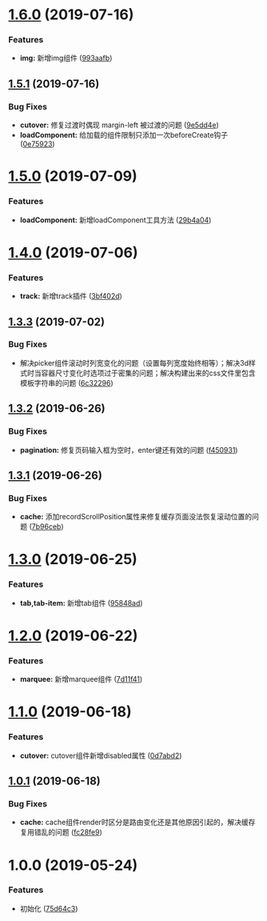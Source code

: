 # [1.6.0](http://gitlab.vmic.xyz/game-fed/vui/compare/v1.5.1...v1.6.0) (2019-07-16)


### Features

* **img:** 新增img组件 ([993aafb](http://gitlab.vmic.xyz/game-fed/vui/commit/993aafb))



## [1.5.1](http://gitlab.vmic.xyz/game-fed/vui/compare/v1.5.0...v1.5.1) (2019-07-16)


### Bug Fixes

* **cutover:** 修复过渡时偶现 margin-left 被过渡的问题 ([9e5dd4e](http://gitlab.vmic.xyz/game-fed/vui/commit/9e5dd4e))
* **loadComponent:** 给加载的组件限制只添加一次beforeCreate钩子 ([0e75923](http://gitlab.vmic.xyz/game-fed/vui/commit/0e75923))



# [1.5.0](http://gitlab.vmic.xyz/game-fed/vui/compare/v1.4.0...v1.5.0) (2019-07-09)


### Features

* **loadComponent:** 新增loadComponent工具方法 ([29b4a04](http://gitlab.vmic.xyz/game-fed/vui/commit/29b4a04))



# [1.4.0](http://gitlab.vmic.xyz/game-fed/vui/compare/v1.3.3...v1.4.0) (2019-07-06)


### Features

* **track:** 新增track插件 ([3bf402d](http://gitlab.vmic.xyz/game-fed/vui/commit/3bf402d))



## [1.3.3](http://gitlab.vmic.xyz/game-fed/vui/compare/v1.3.2...v1.3.3) (2019-07-02)


### Bug Fixes

* 解决picker组件滚动时列宽变化的问题（设置每列宽度始终相等）；解决3d样式时当容器尺寸变化时选项过于密集的问题；解决构建出来的css文件里包含模板字符串的问题 ([6c32296](http://gitlab.vmic.xyz/game-fed/vui/commit/6c32296))



## [1.3.2](http://gitlab.vmic.xyz/game-fed/vui/compare/v1.3.1...v1.3.2) (2019-06-26)


### Bug Fixes

* **pagination:** 修复页码输入框为空时，enter键还有效的问题 ([f450931](http://gitlab.vmic.xyz/game-fed/vui/commit/f450931))



## [1.3.1](http://gitlab.vmic.xyz/game-fed/vui/compare/v1.1.0...v1.3.1) (2019-06-26)


### Bug Fixes

* **cache:** 添加recordScrollPosition属性来修复缓存页面没法恢复滚动位置的问题 ([7b96ceb](http://gitlab.vmic.xyz/game-fed/vui/commit/7b96ceb))



# [1.3.0](http://gitlab.vmic.xyz/game-fed/vui/compare/v1.1.0...v1.3.0) (2019-06-25)


### Features

* **tab,tab-item:** 新增tab组件 ([95848ad](http://gitlab.vmic.xyz/game-fed/vui/commit/95848ad))



# [1.2.0](http://gitlab.vmic.xyz/game-fed/vui/compare/v1.1.0...v1.2.0) (2019-06-22)


### Features

* **marquee:** 新增marquee组件 ([7d11f41](http://gitlab.vmic.xyz/game-fed/vui/commit/7d11f41))



# [1.1.0](http://gitlab.vmic.xyz/game-fed/vui/compare/v1.0.1...v1.1.0) (2019-06-18)


### Features

* **cutover:** cutover组件新增disabled属性 ([0d7abd2](http://gitlab.vmic.xyz/game-fed/vui/commit/0d7abd2))



## [1.0.1](http://gitlab.vmic.xyz/game-fed/vui/compare/v1.0.0...v1.0.1) (2019-06-18)


### Bug Fixes

* **cache:** cache组件render时区分是路由变化还是其他原因引起的，解决缓存复用错乱的问题 ([fc28fe9](http://gitlab.vmic.xyz/game-fed/vui/commit/fc28fe9))



# 1.0.0 (2019-05-24)


### Features

* 初始化 ([75d64c3](https://gitlab.vmic.xyz/game-fed/vui/commit/75d64c3))
